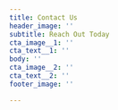 ```yaml
---
title: Contact Us
header_image: ''
subtitle: Reach Out Today
cta_image__1: ''
cta_text__1: ''
body: ''
cta_image__2: ''
cta_text__2: ''
footer_image: ''

---
```

